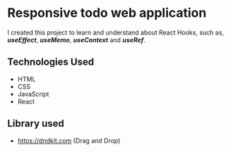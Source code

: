 # Responsive todo web application

I created this project to learn and understand about React Hooks, such as, *__useEffect__*, *__useMemo__*, *__useContext__* and *__useRef__*.

## Technologies Used
- HTML
- CSS
- JavaScript
- React

## Library used
- https://dndkit.com (Drag and Drop)
